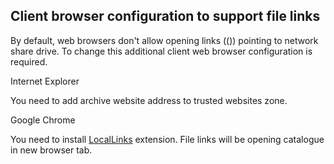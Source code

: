 ## Client browser configuration to support file links

By default, web browsers don't allow opening links ((<a>)) pointing to network share drive.
To change this additional client web browser configuration is required.

Internet Explorer

You need to add archive website address to trusted websites zone.

Google Chrome

You need to install [LocalLinks](https://chrome.google.com/webstore/detail/locallinks/jllpkdkcdjndhggodimiphkghogcpida) extension.
File links will be opening catalogue in new browser tab.




